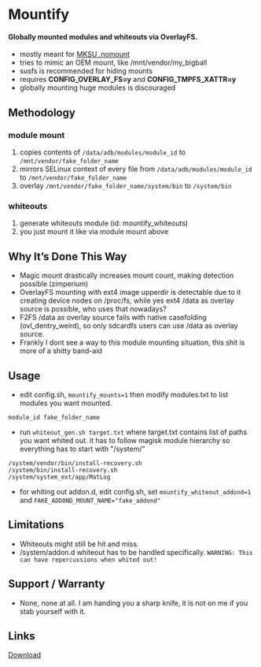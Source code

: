# Mountify

#### Globally mounted modules and whiteouts via OverlayFS.

- mostly meant for [MKSU .nomount](https://github.com/5ec1cff/KernelSU/commit/76bfccd11f4c8953b35e1342a2461f45b7d21c22)
- tries to mimic an OEM mount, like /mnt/vendor/my_bigball
- susfs is recommended for hiding mounts
- requires **CONFIG_OVERLAY_FS=y** and **CONFIG_TMPFS_XATTR=y** 
- globally mounting huge modules is discouraged

## Methodology
### module mount
1. copies contents of `/data/adb/modules/module_id` to `/mnt/vendor/fake_folder_name`
2. mirrors SELinux context of every file from `/data/adb/modules/module_id` to `/mnt/vendor/fake_folder_name`
3. overlay `/mnt/vendor/fake_folder_name/system/bin` to `/system/bin`
### whiteouts
1. generate whiteouts module (id: mountify_whiteouts)
2. you just mount it like via module mount above

## Why It’s Done This Way
- Magic mount drastically increases mount count, making detection possible (zimperium)
- OverlayFS mounting with ext4 image upperdir is detectable due to it creating device nodes on /proc/fs, while yes ext4 /data as overlay source is possible, who uses that nowadays?
- F2FS /data as overlay source fails with native casefolding (ovl_dentry_weird), so only sdcardfs users can use /data as overlay source.
- Frankly I dont see a way to this module mounting situation, this shit is more of a shitty band-aid 

## Usage
- edit config.sh, `mountify_mounts=1` then modify modules.txt to list modules you want mounted.

```
module_id fake_folder_name
```

- run `whiteout_gen.sh target.txt` where target.txt contains list of paths you want whited out. it has to follow magisk module hierarchy so everything has to start with "/system/"

```
/system/vendor/bin/install-recovery.sh
/system/bin/install-recovery.sh
/system/system_ext/app/MatLog
```
- for whiting out addon.d, edit config.sh, set `mountify_whiteout_addond=1` and `FAKE_ADDOND_MOUNT_NAME="fake_addond"`

## Limitations
- Whiteouts might still be hit and miss.
- /system/addon.d whiteout has to be handled specifically. `WARNING: This can have repercussions when whited out!`

## Support / Warranty
- None, none at all. I am handing you a sharp knife, it is not on me if you stab yourself with it.

## Links
[Download](https://github.com/backslashxx/mountify/releases)

